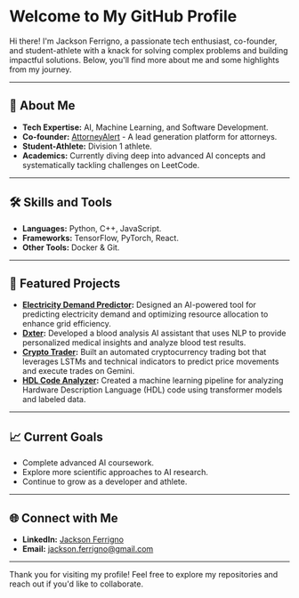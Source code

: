 # Welcome to My GitHub Profile

Hi there! I'm Jackson Ferrigno, a passionate tech enthusiast, co-founder, and student-athlete with a knack for solving complex problems and building impactful solutions. Below, you'll find more about me and some highlights from my journey.

---

## 🚀 About Me
- **Tech Expertise:** AI, Machine Learning, and Software Development.
- **Co-founder:** [AttorneyAlert](https://www.attorneyalert.net) - A lead generation platform for attorneys.
- **Student-Athlete:** Division 1 athlete.
- **Academics:** Currently diving deep into advanced AI concepts and systematically tackling challenges on LeetCode.

---

## 🛠️ Skills and Tools
- **Languages:** Python, C++, JavaScript.
- **Frameworks:** TensorFlow, PyTorch, React.
- **Other Tools:** Docker & Git.

---

## 🌟 Featured Projects
- **[Electricity Demand Predictor](https://github.com/jacksonferrigno/Electricity-Demand-Predictor):** Designed an AI-powered tool for predicting electricity demand and optimizing resource allocation to enhance grid efficiency.
- **[Dxter](https://github.com/jacksonferrigno/Dxter):** Developed a blood analysis AI assistant that uses NLP to provide personalized medical insights and analyze blood test results.
-  **[Crypto Trader](https://github.com/jacksonferrigno/crypto_trader):** Built an automated cryptocurrency trading bot that leverages LSTMs and technical indicators  to predict price movements and execute trades on Gemini.
- **[HDL Code Analyzer](https://github.com/jacksonferrigno/HDL-Code-Analyzer):** Created a machine learning pipeline for analyzing Hardware Description Language (HDL) code using transformer models and labeled data.

---

## 📈 Current Goals
- Complete advanced AI coursework.
- Explore more scientific approaches to AI research.
- Continue to grow as a developer and athlete.

---

## 🌐 Connect with Me
- **LinkedIn:** [Jackson Ferrigno](https://www.linkedin.com/in/jackson-ferrigno/)
- **Email:** jackson.ferrigno@gmail.com

---

Thank you for visiting my profile! Feel free to explore my repositories and reach out if you'd like to collaborate.
